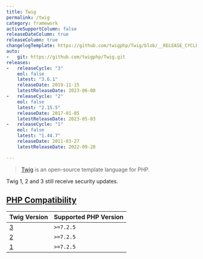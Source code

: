 ```yaml
---
title: Twig
permalink: /twig
category: framework
activeSupportColumn: false
releaseDateColumn: true
releaseColumn: true
changelogTemplate: https://github.com/twigphp/Twig/blob/__RELEASE_CYCLE__.x/CHANGELOG
auto:
-   git: https://github.com/twigphp/Twig.git
releases:
-   releaseCycle: "3"
    eol: false
    latest: "3.6.1"
    releaseDate: 2019-11-15
    latestReleaseDate: 2023-06-08
-   releaseCycle: "2"
    eol: false
    latest: "2.15.5"
    releaseDate: 2017-01-05
    latestReleaseDate: 2023-05-03
-   releaseCycle: "1"
    eol: false
    latest: "1.44.7"
    releaseDate: 2011-03-27
    latestReleaseDate: 2022-09-28

---
```


> [Twig](https://twig.symfony.com/) is an open-source template language for PHP.

Twig 1, 2 and 3 still receive security updates.

## [PHP Compatibility](https://packagist.org/packages/twig/twig)

Twig Version | Supported PHP Version
-------------|----------------------
[3](https://packagist.org/packages/twig/twig#3.x-dev) | `>=7.2.5`
[2](https://packagist.org/packages/twig/twig#2.x-dev) | `>=7.2.5`
[1](https://packagist.org/packages/twig/twig#1.x-dev) | `>=7.2.5`
